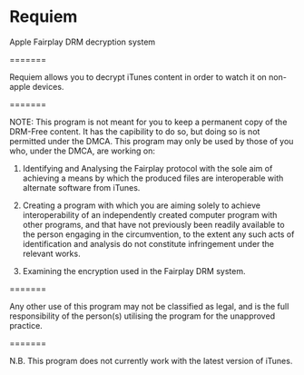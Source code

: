 Requiem
=======

Apple Fairplay DRM decryption system

=======

Requiem allows you to decrypt iTunes content in order to watch it on non-apple devices.

=======

NOTE: This program is not meant for you to keep a permanent copy of the DRM-Free content. It has the capibility to do so, but doing so is not permitted under the DMCA. This program may only be used by those of you who, under the DMCA, are working on:

1. Identifying and Analysing the Fairplay protocol with the sole aim of achieving a means by which the produced files are interoperable with alternate software from iTunes.

2. Creating a program with which you are aiming solely to achieve interoperability of an independently created computer program with other programs, and that have not previously been readily available to the person engaging in the circumvention, to the extent any such acts of identification and analysis do not constitute infringement under the relevant works.

3. Examining the encryption used in the Fairplay DRM system.

=======

Any other use of this program may not be classified as legal, and is the full responsibility of the person(s) utilising the program for the unapproved practice.

=======

N.B. This program does not currently work with the latest version of iTunes.

